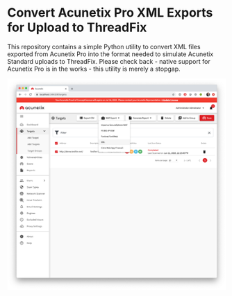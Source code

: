 # Convert Acunetix Pro XML Exports for Upload to ThreadFix

This repository contains a simple Python utility to convert XML files exported from Acunetix Pro into the format needed to simulate Acunetix Standard uploads to ThreadFix. Please check back - native support for Acunetix Pro is in the works - this utility is merely a stopgap.

![Acunetix Pro Screen Shot](https://github.com/denimgroup/threadfix-examples/blob/master/acunetix_converter/screen_shot.png)
